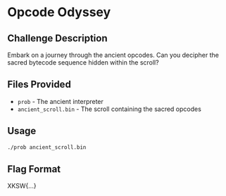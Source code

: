 # Opcode Odyssey

## Challenge Description
Embark on a journey through the ancient opcodes. Can you decipher the sacred bytecode sequence hidden within the scroll?

## Files Provided
- `prob` - The ancient interpreter
- `ancient_scroll.bin` - The scroll containing the sacred opcodes

## Usage
```bash
./prob ancient_scroll.bin
```

## Flag Format
XKSW{...}